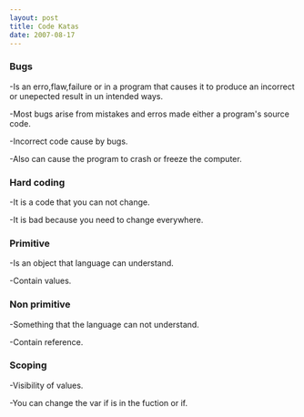 ```yaml
---
layout: post
title: Code Katas 
date: 2007-08-17
---
```


### Bugs
-Is an erro,flaw,failure or in a program that causes it to produce an incorrect or unepected result in un intended ways.

-Most bugs arise from  mistakes and erros made either  a program's source code.

-Incorrect code cause  by  bugs.


-Also can cause the program to crash or freeze the computer.

### Hard coding
-It is a code that you can not change.

-It is bad because you need to change everywhere.

### Primitive
-Is an object that language can understand.

-Contain values.

### Non primitive
-Something that the language can not understand.

-Contain reference.

### Scoping
-Visibility of values.

-You can change the var if is in the fuction or if.  
